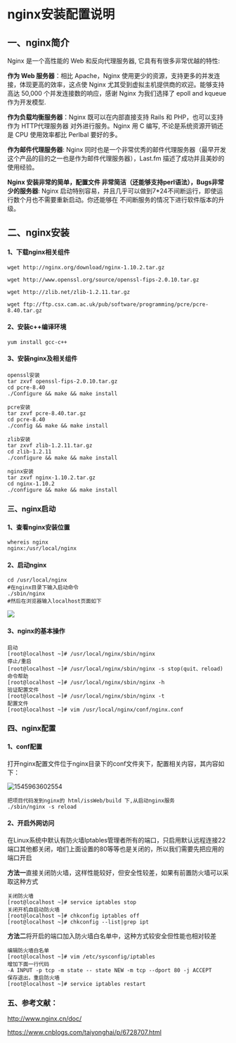 # nginx安装配置说明

## 一、nginx简介

Nginx 是一个高性能的 Web 和反向代理服务器, 它具有有很多非常优越的特性:

**作为 Web 服务器**：相比 Apache，Nginx 使用更少的资源，支持更多的并发连接，体现更高的效率，这点使 Nginx 尤其受到虚拟主机提供商的欢迎。能够支持高达 50,000 个并发连接数的响应，感谢 Nginx 为我们选择了 epoll and kqueue 作为开发模型.

**作为负载均衡服务器**：Nginx 既可以在内部直接支持 Rails 和 PHP，也可以支持作为 HTTP代理服务器 对外进行服务。Nginx 用 C 编写, 不论是系统资源开销还是 CPU 使用效率都比 Perlbal 要好的多。

**作为邮件代理服务器**: Nginx 同时也是一个非常优秀的邮件代理服务器（最早开发这个产品的目的之一也是作为邮件代理服务器），Last.fm 描述了成功并且美妙的使用经验。

**Nginx 安装非常的简单，配置文件 非常简洁（还能够支持perl语法），Bugs非常少的服务器**: Nginx 启动特别容易，并且几乎可以做到7*24不间断运行，即使运行数个月也不需要重新启动。你还能够在 不间断服务的情况下进行软件版本的升级。

## 二、nginx安装

#### 1、下载nginx相关组件

```
wget http://nginx.org/download/nginx-1.10.2.tar.gz
```

```
wget http://www.openssl.org/source/openssl-fips-2.0.10.tar.gz
```

```
wget http://zlib.net/zlib-1.2.11.tar.gz
```

```
wget ftp://ftp.csx.cam.ac.uk/pub/software/programming/pcre/pcre-8.40.tar.gz
```

#### 2、安装c++编译环境

```
yum install gcc-c++
```

#### 3、安装nginx及相关组件

```
openssl安装
tar zxvf openssl-fips-2.0.10.tar.gz
cd pcre-8.40
./Configure && make && make install
```

```
pcre安装
tar zxvf pcre-8.40.tar.gz
cd pcre-8.40
./config && make && make install
```

```
zlib安装
tar zxvf zlib-1.2.11.tar.gz
cd zlib-1.2.11
./configure && make && make install
```

```
nginx安装
tar zxvf nginx-1.10.2.tar.gz
cd nginx-1.10.2
./configure && make && make install
```

### 三、nginx启动

#### 1、查看nginx安装位置

```
whereis nginx
nginx:/usr/local/nginx
```

#### 2、启动nginx

```
cd /usr/local/nginx
#在nginx目录下输入启动命令
./sbin/nginx
#然后在浏览器输入localhost页面如下

```

![](C:\Users\conzhang\AppData\Roaming\Typora\typora-user-images\1545962986114.png)



#### 3、nginx的基本操作

```
启动
[root@localhost ~]# /usr/local/nginx/sbin/nginx
停止/重启
[root@localhost ~]# /usr/local/nginx/sbin/nginx -s stop(quit、reload)
命令帮助
[root@localhost ~]# /usr/local/nginx/sbin/nginx -h
验证配置文件
[root@localhost ~]# /usr/local/nginx/sbin/nginx -t
配置文件
[root@localhost ~]# vim /usr/local/nginx/conf/nginx.conf
```

### 四、nginx配置

#### 1、conf配置

​	打开nginx配置文件位于nginx目录下的conf文件夹下，配置相关内容，其内容如下：

![1545963602554](C:\Users\conzhang\AppData\Roaming\Typora\typora-user-images\1545963602554.png)

```
把项目代码发到nginx的 html/issWeb/build 下,从启动nginx服务
./sbin/nginx -s reload
```

#### 2、开启外网访问

​	在Linux系统中默认有防火墙Iptables管理者所有的端口，只启用默认远程连接22端口其他都关闭，咱们上面设置的80等等也是关闭的，所以我们需要先把应用的端口开启

**方法一**直接关闭防火墙，这样性能较好，但安全性较差，如果有前置防火墙可以采取这种方式

```
关闭防火墙
[root@localhost ~]# service iptables stop
关闭开机自启动防火墙
[root@localhost ~]# chkconfig iptables off
[root@localhost ~]# chkconfig --list|grep ipt
```

**方法二**将开启的端口加入防火墙白名单中，这种方式较安全但性能也相对较差

```
编辑防火墙白名单
[root@localhost ~]# vim /etc/sysconfig/iptables
增加下面一行代码
-A INPUT -p tcp -m state -- state NEW -m tcp --dport 80 -j ACCEPT
保存退出，重启防火墙
[root@localhost ~]# service iptables restart
```

### 五、参考文献：

http://www.nginx.cn/doc/

https://www.cnblogs.com/taiyonghai/p/6728707.html



